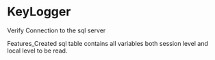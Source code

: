 # KeyLogger

Verify Connection to the sql server

Features_Created sql table contains all variables both session level and local level to be read.


